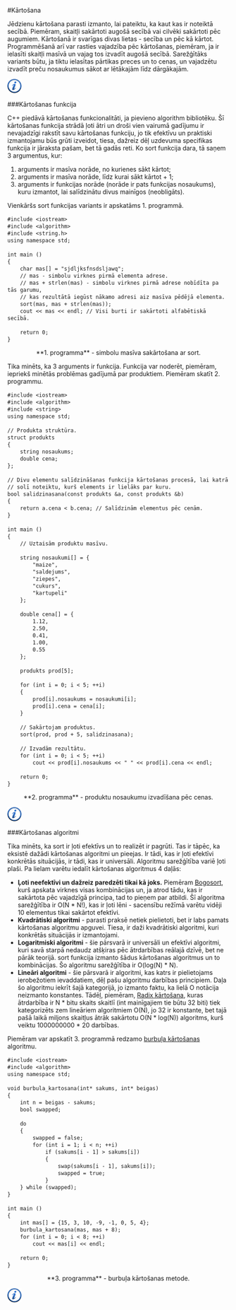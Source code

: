 #Kārtošana

Jēdzienu kārtošana parasti izmanto, lai pateiktu, ka kaut kas ir noteiktā secībā. Piemēram, skaitļi sakārtoti augošā secībā vai cilvēki sakārtoti pēc augumiem. Kārtošanā ir svarīgas divas lietas - secība un pēc kā kārtot. Programmēšanā arī var rasties vajadzība pēc kārtošanas, piemēram, ja ir ielasīti skaitļi masīvā un vajag tos izvadīt augošā secībā. Sarežģītāks variants būtu, ja tiktu ielasītas pārtikas preces un to cenas, un vajadzētu izvadīt preču nosaukumus sākot ar lētākajām līdz dārgākajām.

<a href="http://en.wikipedia.org/wiki/Sorting" target="_blank">![Vairāk informācija](/media/theory/information.png)</a>

###Kārtošanas funkcija

C++ piedāvā kārtošanas funkcionalitāti, ja pievieno algorithm bibliotēku. Šī kārtošanas funkcija strādā ļoti ātri un droši vien vairumā gadījumu ir nevajadzīgi rakstīt savu kārtošanas funkciju, jo tik efektīvu un praktiski izmantojamu būs grūti izveidot, tiesa, dažreiz dēļ uzdevuma specifikas funkcija ir jāraksta pašam, bet tā gadās reti. Ko sort funkcija dara, tā saņem 3 argumentus, kur:

1. arguments ir masīva norāde, no kurienes sākt kārtot;
1. arguments ir masīva norāde, līdz kurai sākt kārtot + 1;
1. arguments ir funkcijas norāde (norāde ir pats funkcijas nosaukums), kuru izmantot, lai salīdzinātu divus mainīgos (neobligāts).

Vienkāršs sort funkcijas variants ir apskatāms 1. programmā.

```
#include <iostream>
#include <algorithm>
#include <string.h>
using namespace std;

int main ()
{
    char mas[] = "sjdljksfnsdsljawq";
    // mas - simbolu virknes pirmā elementa adrese.
    // mas + strlen(mas) - simbolu virknes pirmā adrese nobīdīta pa tās garumu,
    // kas rezultātā iegūst nākamo adresi aiz masīva pēdējā elementa.
    sort(mas, mas + strlen(mas));
    cout << mas << endl; // Visi burti ir sakārtoti alfabētiskā secībā.

    return 0;
}
```

<center>**1. programma** - simbolu masīva sakārtošana ar sort.</center>

Tika minēts, ka 3 arguments ir funkcija. Funkcija var noderēt, piemēram, iepriekš minētās problēmas gadījumā par produktiem. Piemēram skatīt 2. programmu.

```
#include <iostream>
#include <algorithm>
#include <string>
using namespace std;

// Produkta struktūra.
struct produkts
{
    string nosaukums;
    double cena;
};

// Divu elementu salīdzināšanas funkcija kārtošanas procesā, lai katrā
// solī noteiktu, kurš elements ir lielāks par kuru.
bool salidzinasana(const produkts &a, const produkts &b)
{
    return a.cena < b.cena; // Salīdzinām elementus pēc cenām.
}

int main ()
{
    // Uztaisām produktu masīvu.

    string nosaukumi[] = {
        "maize",
        "saldejums",
        "ziepes",
        "cukurs",
        "kartupeli"
    };

    double cena[] = {
        1.12,
        2.50,
        0.41,
        1.00,
        0.55
    };

    produkts prod[5];

    for (int i = 0; i < 5; ++i)
    {
        prod[i].nosaukums = nosaukumi[i];
        prod[i].cena = cena[i];
    }

    // Sakārtojam produktus.
    sort(prod, prod + 5, salidzinasana);

    // Izvadām rezultātu.
    for (int i = 0; i < 5; ++i)
        cout << prod[i].nosaukums << " " << prod[i].cena << endl;

    return 0;
}
```

<center>**2. programma** - produktu nosaukumu izvadīšana pēc cenas.</center>

<a href="http://www.cplusplus.com/reference/algorithm/sort/" target="_blank">![Vairāk informācija](/media/theory/information.png)</a>

###Kārtošanas algoritmi

Tika minēts, ka sort ir ļoti efektīvs un to realizēt ir pagrūti. Tas ir tāpēc, ka eksistē dažādi kārtošanas algoritmi un pieejas. Ir tādi, kas ir ļoti efektīvi konkrētās situācijās, ir tādi, kas ir universāli. Algoritmu sarežģītība variē ļoti plaši. Pa lielam varētu iedalīt kārtošanas algoritmus 4 daļās:

- **Ļoti neefektīvi un dažreiz paredzēti tikai kā joks.** Piemēram <a href="http://en.wikipedia.org/wiki/Bogosort" target="_blank">Bogosort</a>, kurš apskata virknes visas kombinācijas un, ja atrod tādu, kas ir sakārtota pēc vajadzīgā principa, tad to pieņem par atbildi. Šī algoritma sarežģītība ir O(N * N!), kas ir ļoti lēni - sacensību režīmā varētu vidēji 10 elementus tikai sakārtot efektīvi.
- **Kvadrātiski algoritmi** - parasti praksē netiek pielietoti, bet ir labs pamats kārtošanas algoritmu apguvei. Tiesa, ir daži kvadrātiski algoritmi, kuri konkrētās situācijās ir izmantojami.
- **Logaritmiski algoritmi** - šie pārsvarā ir universāli un efektīvi algoritmi, kuri savā starpā nedaudz atšķiras pēc ātrdarbības reālajā dzīvē, bet ne pārāk teorijā. sort funkcija izmanto šādus kārtošanas algoritmus un to kombinācijas. Šo algoritmu sarežģītība ir O(log(N) * N).
- **Lineāri algoritmi** - šie pārsvarā ir algoritmi, kas katrs ir pielietojams ierobežotiem ievaddatiem, dēļ pašu algoritmu darbības principiem. Daļa šo algoritmu iekrīt šajā kategorijā, jo izmanto faktu, ka lielā O notācija neizmanto konstantes. Tādēļ, piemēram, <a href="http://en.wikipedia.org/wiki/Radix_sort" target="_blank">Radix kārtošana</a>, kuras ātrdarbība ir N * bitu skaits skaitlī (int mainīgajiem tie būtu 32 biti) tiek kategorizēts zem lineāriem algoritmiem O(N), jo 32 ir konstante, bet tajā pašā laikā miljons skaitļus ātrāk sakārtotu O(N * log(N)) algoritms, kurš veiktu 1000000000 * 20 darbības.

Piemēram var apskatīt 3. programmā redzamo <a href="http://en.wikipedia.org/wiki/Bubble_sort" target="_blank">burbuļa kārtošanas</a> algoritmu.

```
#include <iostream>
#include <algorithm>
using namespace std;

void burbula_kartosana(int* sakums, int* beigas)
{
    int n = beigas - sakums;
    bool swapped;

    do
    {
        swapped = false;
        for (int i = 1; i < n; ++i)
            if (sakums[i - 1] > sakums[i])
            {
                swap(sakums[i - 1], sakums[i]);
                swapped = true;
            }
    } while (swapped);
}

int main ()
{
    int mas[] = {15, 3, 10, -9, -1, 0, 5, 4};
    burbula_kartosana(mas, mas + 8);
    for (int i = 0; i < 8; ++i)
        cout << mas[i] << endl;

    return 0;
}
```

<center>**3. programma** - burbuļa kārtošanas metode.</center>

<a href="http://en.wikipedia.org/wiki/Sorting_algorithm" target="_blank">![Vairāk informācija](/media/theory/information.png)</a>